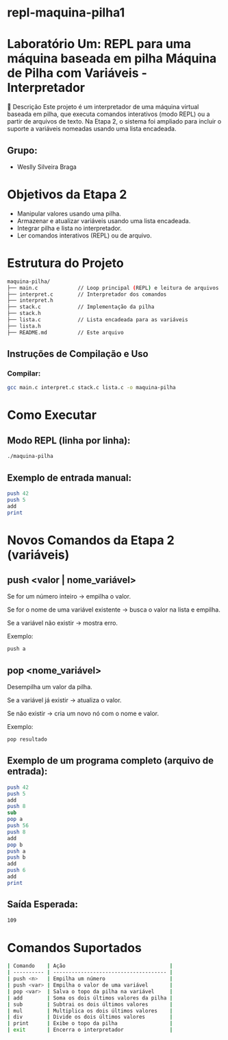 

# repl-maquina-pilha1

# Laboratório Um: REPL para uma máquina baseada em pilha Máquina de Pilha com Variáveis - Interpretador

📌 Descrição
Este projeto é um interpretador de uma máquina virtual baseada em pilha, que executa comandos interativos (modo REPL) ou a partir de arquivos de texto. Na Etapa 2, o sistema foi ampliado para incluir o suporte a variáveis nomeadas usando uma lista encadeada.



## Grupo:

- Weslly Silveira Braga  

# Objetivos da Etapa 2
- Manipular valores usando uma pilha.
- Armazenar e atualizar variáveis usando uma lista encadeada.
- Integrar pilha e lista no interpretador.
- Ler comandos interativos (REPL) ou de arquivo.

# Estrutura do Projeto
```bash
maquina-pilha/
├── main.c             // Loop principal (REPL) e leitura de arquivos
├── interpret.c        // Interpretador dos comandos
├── interpret.h
├── stack.c            // Implementação da pilha
├── stack.h
├── lista.c            // Lista encadeada para as variáveis
├── lista.h
├── README.md          // Este arquivo
```

## Instruções de Compilação e Uso

### Compilar:
```bash
gcc main.c interpret.c stack.c lista.c -o maquina-pilha
```

# Como Executar
## Modo REPL (linha por linha):
```bash
./maquina-pilha
```
## Exemplo de entrada manual:
```perl
push 42
push 5
add
print

```
# Novos Comandos da Etapa 2 (variáveis)
## push <valor | nome_variável>
Se for um número inteiro → empilha o valor.

Se for o nome de uma variável existente → busca o valor na lista e empilha.

Se a variável não existir → mostra erro.

Exemplo:
```bash
push a
```

## pop <nome_variável>
Desempilha um valor da pilha.

Se a variável já existir → atualiza o valor.

Se não existir → cria um novo nó com o nome e valor.

Exemplo:
```bash
pop resultado
```
## Exemplo de um programa completo (arquivo de entrada):
```perl
push 42
push 5
add
push 8
sub
pop a
push 56
push 8
add
pop b
push a
push b
add
push 6
add
print
```
## Saída Esperada:
```bash
109
```
# Comandos Suportados
```bash
| Comando    | Ação                                  |
| ---------- | ------------------------------------- |
| push <n>   | Empilha um número                     |
| push <var> | Empilha o valor de uma variável       |
| pop <var>  | Salva o topo da pilha na variável     |
| add        | Soma os dois últimos valores da pilha |
| sub        | Subtrai os dois últimos valores       |
| mul        | Multiplica os dois últimos valores    |
| div        | Divide os dois últimos valores        |
| print      | Exibe o topo da pilha                 |
| exit       | Encerra o interpretador               |

```
